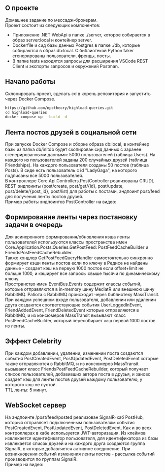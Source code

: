 ## О проекте
Домашнее задание по мессадж-брокерам.  
Проект состоит из следующих компонентов:  
* Приложение .NET WebApi в папке ./server, которое собирается в образ server:local и контейнер server.  
* Dockerfile и сид базы данных Postgres в папке ./db, которые собираются в образ db:local. С библиотекой Python faker сгенерированы пользователи, френды, посты.
* В папке tests находятся запросы для расширения VSCode REST Client и экспорты запросов и окружений Postman.
## Начало работы
Склонировать проект, сделать cd в корень репозитория и запустить через Docker Compose.  
```bash
https://github.com/npctheory/highload-queries.git
cd highload-queries
docker compose up --build -d
```
## Лента постов друзей в социальной сети  
При запуске Docker Compose и сборке образа db:local, в контейнер базы из папка db/initdb будет скопирован сид данных с заранее сгенерированными данными: 5000 пользователей (таблица Users). На каждого из пользователей заданы 200 случайных друзей (таблица Friendships). На каждого пользователя созданы 50 постов (таблица Posts). В сиде есть пользователь с id "LadyGaga", на которого подписаны все 5000 пользователей.  
В контроллере Core.Api.Controllers.PostController реализованы CRUDL REST-эндпоинты (post/create, post/get/{id}, post/update, post/delete/{post_id}, post/list) для работы с постами, эндпоинт post/feed для получения ленты постов друзей.  
Пример работы эндпоинтов PostController на видео:  
## Формирование ленты через постановку задачи в очередь  
Для асинхронного формирования/обновления кэша ленты пользователей используются классы пространства имен Core.Application.Posts.Queries.GetPostFeed: PostFeedCacheBuilder и FriendsPostFeedCacheRebuilder.  
Также хэндлер GetPostFeedQueryHandler самостоятельно синхронно формирует кэши ленты постов если по ключу в Редисе не найдены данные - создает кэш на первую 1000 постов если offset+limit не больше 1000, и кэширует все запросы свыше тысячи по динамическому ключу.  
Пространство имен EventBus.Events содержит классы событий, которые отправляются в in-memory шину MediatR или внешнюю шину RabbitMQ. Работа с RabbitMQ происходит через библиотеку MassTransit. 
При каждом успешном входе пользователя, добавлении или удалении друга создаются соответствующие события UserLoggedInEvent, FriendAddedEvent, FriendDeletedEvent которые отправляются в RabbitMQ, и из консюмеров MassTransit вызывают класс PostFeedCacheBuilder, который пересобирает кэш первой 1000 постов из ленты.
## Эффект Celebrity
При каждом добавлении, удалении, изменении поста создаются события PostCreatedEvent, PostUpdatedEvent, PostDeletedEvent которые также отправляются в RabbitMQ, и из консюмеров MassTransit вызывают класс FriendsPostFeedCacheRebuilder, который получает список пользователей, добавивших автора поста в друзья, и заново создает кэш для ленты постов друзей каждому пользователю, у которого кэш не пустой.  
TTL ленты: 5 минут.  
## WebSocket сервер  
На эндпоинте /post/feed/posted реализован SignalR-хаб PostHub, который отправляет подключенным пользователям события PostCreatedEvent, PostUpdatedEvent, PostDeletedEvent. Как и во всех контроллерах в хабе используется JWT-авторизация. Из клеймов извлекается идентификатор пользователя, для идентификатора из базы извлекается список друзей и на каждого друга создаются группа SignalR, в которые добавляется активное соединение. При возникновении событий изменения ленты постов - рассылка событий производится по группам SignalR.  
Пример на видео:   
